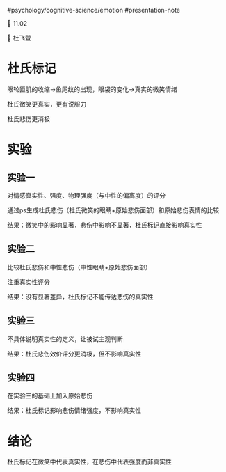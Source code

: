 #psychology/cognitive-science/emotion #presentation-note 

📅 11.02

👤 杜飞萱

# 杜氏标记

眼轮匝肌的收缩->鱼尾纹的出现，眼袋的变化->真实的微笑情绪

杜氏微笑更真实，更有说服力

杜氏悲伤更消极

# 实验

## 实验一

对情感真实性、强度、物理强度（与中性的偏离度）的评分

通过ps生成杜氏悲伤（杜氏微笑的眼睛+原始悲伤面部）和原始悲伤表情的比较

结果：微笑中的影响显著，悲伤中影响不显著，杜氏标记直接影响真实性

## 实验二

比较杜氏悲伤和中性悲伤（中性眼睛+原始悲伤面部）

注重真实性评分

结果：没有显著差异，杜氏标记不能传达悲伤的真实性

## 实验三

不具体说明真实性的定义，让被试主观判断

结果：杜氏悲伤效价评分更消极，但不影响真实性

## 实验四

在实验三的基础上加入原始悲伤

结果：杜氏标记影响悲伤情绪强度，不影响真实性

# 结论

杜氏标记在微笑中代表真实性，在悲伤中代表强度而非真实性